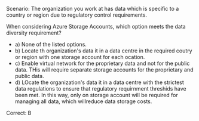 Scenario: The organization you work at has data which is specific to a country or region due to regulatory control requirements.

When considering Azure Storage Accounts, which option meets the data diversity requirement?

- a) None of the listed options.
- b) Locate th organization's data it in a data centre in the required coutry or region with one storage account for each ocation.
- c) Enable virtual network for the proprietary data and not for the public data. THis will require separate storage accounts for the proprietary and public data.
- d) LOcate the organization's data it in a data centre with the strictest data regulations to ensure that regulatory requirnment threshids have been met. In this way, only on storage account will be required for managing all data, which willreduce data storage costs.

Correct: B